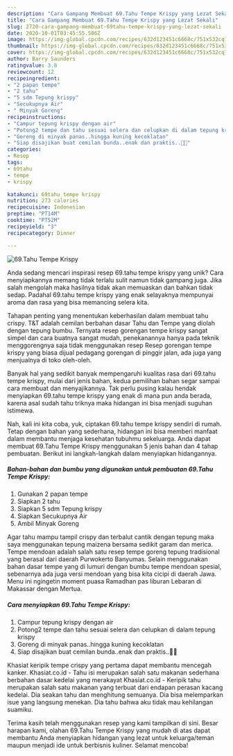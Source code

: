 ```yaml
---
description: "Cara Gampang Membuat 69.Tahu Tempe Krispy yang Lezat Sekali"
title: "Cara Gampang Membuat 69.Tahu Tempe Krispy yang Lezat Sekali"
slug: 2720-cara-gampang-membuat-69tahu-tempe-krispy-yang-lezat-sekali
date: 2020-10-01T03:45:55.586Z
image: https://img-global.cpcdn.com/recipes/632d123451c6668c/751x532cq70/69tahu-tempe-krispy-foto-resep-utama.jpg
thumbnail: https://img-global.cpcdn.com/recipes/632d123451c6668c/751x532cq70/69tahu-tempe-krispy-foto-resep-utama.jpg
cover: https://img-global.cpcdn.com/recipes/632d123451c6668c/751x532cq70/69tahu-tempe-krispy-foto-resep-utama.jpg
author: Barry Saunders
ratingvalue: 3.8
reviewcount: 12
recipeingredient:
- "2 papan tempe"
- "2 tahu"
- "5 sdm Tepung krispy"
- "Secukupnya Air"
- " Minyak Goreng"
recipeinstructions:
- "Campur tepung krispy dengan air"
- "Potong2 tempe dan tahu sesuai selera dan celupkan di dalam tepung krispy"
- "Goreng di minyak panas..hingga kuning kecoklatan"
- "Siap disajikan buat cemilan bunda..enak dan praktis..🤭🥰"
categories:
- Resep
tags:
- 69tahu
- tempe
- krispy

katakunci: 69tahu tempe krispy 
nutrition: 273 calories
recipecuisine: Indonesian
preptime: "PT14M"
cooktime: "PT52M"
recipeyield: "3"
recipecategory: Dinner

---
```



![69.Tahu Tempe Krispy](https://img-global.cpcdn.com/recipes/632d123451c6668c/751x532cq70/69tahu-tempe-krispy-foto-resep-utama.jpg)

Anda sedang mencari inspirasi resep 69.tahu tempe krispy yang unik? Cara menyiapkannya memang tidak terlalu sulit namun tidak gampang juga. Jika salah mengolah maka hasilnya tidak akan memuaskan dan bahkan tidak sedap. Padahal 69.tahu tempe krispy yang enak selayaknya mempunyai aroma dan rasa yang bisa memancing selera kita.

Tahapan penting yang menentukan keberhasilan dalam membuat tahu crispy. T&amp;T adalah cemilan berbahan dasar Tahu dan Tempe yang diolah dengan tepung bumbu. Ternyata resep gorengan tempe krispy sangat simpel dan cara buatnya sangat mudah, penekanannya hanya pada teknik menggorengnya saja tidak menggunakan resep Resep gorengan tempe krispy yang biasa dijual pedagang gorengan di pinggir jalan, ada juga yang menjualnya di toko oleh-oleh.

Banyak hal yang sedikit banyak mempengaruhi kualitas rasa dari 69.tahu tempe krispy, mulai dari jenis bahan, kedua pemilihan bahan segar sampai cara membuat dan menyajikannya. Tak perlu pusing kalau hendak menyiapkan 69.tahu tempe krispy yang enak di mana pun anda berada, karena asal sudah tahu triknya maka hidangan ini bisa menjadi suguhan istimewa.


Nah, kali ini kita coba, yuk, ciptakan 69.tahu tempe krispy sendiri di rumah. Tetap dengan bahan yang sederhana, hidangan ini bisa memberi manfaat dalam membantu menjaga kesehatan tubuhmu sekeluarga. Anda dapat membuat 69.Tahu Tempe Krispy menggunakan 5 jenis bahan dan 4 tahap pembuatan. Berikut ini langkah-langkah dalam menyiapkan hidangannya.

<!--inarticleads1-->

##### Bahan-bahan dan bumbu yang digunakan untuk pembuatan 69.Tahu Tempe Krispy:

1. Gunakan 2 papan tempe
1. Siapkan 2 tahu
1. Siapkan 5 sdm Tepung krispy
1. Siapkan Secukupnya Air
1. Ambil  Minyak Goreng


Agar tahu mampu tampil crispy dan terbalut cantik dengan tepung maka saya menggunakan tepung maizena bersama sedikit garam dan merica. Tempe mendoan adalah salah satu resep tempe goreng tepung tradisional yang berasal dari daerah Purwokerto Banyumas. Selain menggunakan bahan dasar tempe yang di lumuri dengan bumbu tempe mendoan spesial, sebenarnya ada juga versi mendoan yang bisa kita cicipi di daerah Jawa. Menu ini ngingetin moment puasa Ramadhan pas liburan Lebaran di Makassar dengan Mertua. 

<!--inarticleads2-->

##### Cara menyiapkan 69.Tahu Tempe Krispy:

1. Campur tepung krispy dengan air
1. Potong2 tempe dan tahu sesuai selera dan celupkan di dalam tepung krispy
1. Goreng di minyak panas..hingga kuning kecoklatan
1. Siap disajikan buat cemilan bunda..enak dan praktis..🤭🥰


Khasiat keripik tempe crispy yang pertama dapat membantu mencegah kanker. Khasiat.co.id - Tahu isi merupakan salah satu makanan sederhana berbahan dasar kedelai yang merakayat Khasiat.co.id - Keripik tahu merupakan salah satu makanan yang terbuat dari endapan perasan kacang kedelai. Dia seakan tahu dan menghitung semuanya. Dia bisa melemparkan isue yang langsung menekan. Dia tahu bahwa aku tidak mau kehilangan suamiku. 

Terima kasih telah menggunakan resep yang kami tampilkan di sini. Besar harapan kami, olahan 69.Tahu Tempe Krispy yang mudah di atas dapat membantu Anda menyiapkan hidangan yang lezat untuk keluarga/teman maupun menjadi ide untuk berbisnis kuliner. Selamat mencoba!
